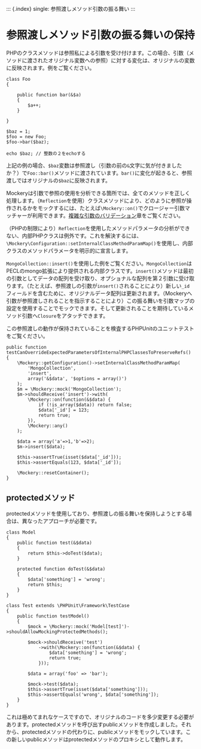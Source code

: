 ::: {.index}
single: 参照渡しメソッド引数の振る舞い
:::

参照渡しメソッド引数の振る舞いの保持
====================================

PHPのクラスメソッドは参照私による引数を受け付けます。この場合、引数（メソッドに渡されたオリジナル変数への参照）に対する変化は、オリジナルの変数に反映されます。例をご覧ください。

``` {.php}
class Foo
{

    public function bar(&$a)
    {
        $a++;
    }

}

$baz = 1;
$foo = new Foo;
$foo->bar($baz);

echo $baz; // 整数の２をechoする
```

上記の例の場合、`$baz`変数は参照渡し（引数の前の`&`文字に気が付きましたか？）で`Foo::bar()`メソッドに渡されています。`bar()`に変化が起きると、参照渡しではオリジナルの`$baz`に反映されます。

Mockeryは引数で参照の使用を分析できる箇所では、全てのメソッドを正しく処理します。（`Reflection`を使用）クラスメソッドにより、どのように参照が操作されるかをモックするには、たとえば`\Mockery::on()`でクロージャー引数マッチャーが利用できます。[複雑な引数のバリデーション](argument_validation.html#複雑な引数のバリデーション)章をご覧ください。

（PHPの制限により）`Reflection`を使用したメソッドパラメータの分析ができない、内部PHPクラスは例外です。これを解決するには、`\Mockery\Configuration::setInternalClassMethodParamMap()`を使用し、内部クラスのメソッドパラメータを明示的に宣言します。

`MongoCollection::insert()`を使用した例をご覧ください。`MongoCollection`はPECLのmongo拡張により提供される内部クラスです。`insert()`メソッドは最初の引数としてデータの配列を受け取り、オプショナルな配列を第２引数に受け取ります。（たとえば、参照渡しの引数が`insert()`されることにより）新しい`_id`フィールドを含むために、オリジナルデータ配列は更新されます。（Mockeryへ引数が参照渡しされることを指示することにより）この振る舞いを引数マップの設定を使用することでモックできます。そして更新されることを期待しているメソッド引数へ`Closure`をアタッチできます。

この参照渡しの動作が保持されていることを検査するPHPUnitのユニットテストをご覧ください。

``` {.php}
public function testCanOverrideExpectedParametersOfInternalPHPClassesToPreserveRefs()
{
    \Mockery::getConfiguration()->setInternalClassMethodParamMap(
        'MongoCollection',
        'insert',
        array('&$data', '$options = array()')
    );
    $m = \Mockery::mock('MongoCollection');
    $m->shouldReceive('insert')->with(
        \Mockery::on(function(&$data) {
            if (!is_array($data)) return false;
            $data['_id'] = 123;
            return true;
        }),
        \Mockery::any()
    );

    $data = array('a'=>1,'b'=>2);
    $m->insert($data);

    $this->assertTrue(isset($data['_id']));
    $this->assertEquals(123, $data['_id']);

    \Mockery::resetContainer();
}
```

protectedメソッド
-----------------

protectedメソッドを使用しており、参照渡しの振る舞いを保持しようとする場合は、異なったアプローチが必要です。

``` {.php}
class Model
{
    public function test(&$data)
    {
        return $this->doTest($data);
    }

    protected function doTest(&$data)
    {
        $data['something'] = 'wrong';
        return $this;
    }
}

class Test extends \PHPUnit\Framework\TestCase
{
    public function testModel()
    {
        $mock = \Mockery::mock('Model[test]')->shouldAllowMockingProtectedMethods();

        $mock->shouldReceive('test')
            ->with(\Mockery::on(function(&$data) {
                $data['something'] = 'wrong';
                return true;
            }));

        $data = array('foo' => 'bar');

        $mock->test($data);
        $this->assertTrue(isset($data['something']));
        $this->assertEquals('wrong', $data['something']);
    }
}
```

これは極めてまれなケースですので、オリジナルのコードを多少変更する必要があります。protectedメソッドを呼び出すpublicメソッドを作成しました。それから、protectedメソッドの代わりに、publicメソッドをモックしています。この新しいpublicメソッドはprotectedメソッドのプロキシとして動作します。
